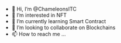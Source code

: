 - 👋 Hi, I’m @ChameleonsITC
- 👀 I’m interested in NFT
- 🌱 I’m currently learning Smart Contract
- 💞️ I’m looking to collaborate on Blockchains
- 📫 How to reach me ...

<!---
ChameleonsITC/ChameleonsITC is a ✨ special ✨ repository because its `README.md` (this file) appears on your GitHub profile.
You can click the Preview link to take a look at your changes.
--->
